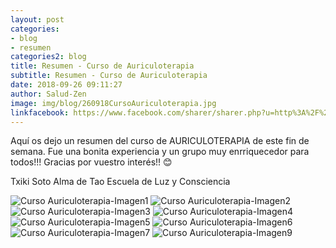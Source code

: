 ```yaml
---
layout: post
categories:
- blog
- resumen
categories2: blog
title: Resumen - Curso de Auriculoterapia
subtitle: Resumen - Curso de Auriculoterapia
date: 2018-09-26 09:11:27
author: Salud-Zen
image: img/blog/260918CursoAuriculoterapia.jpg
linkfacebook: https://www.facebook.com/sharer/sharer.php?u=http%3A%2F%2Fwww.salud-zen.com%2Fblog%2F2018%2F09%2F26%2FCursos-ResumenAuriculoterapia.html&amp;src=sdkpreparse
---
```

Aquí os dejo un resumen del curso de AURICULOTERAPIA de este fin de semana.
Fue una bonita experiencia y un grupo muy enrriquecedor para todos!!!
Gracias por vuestro interés!!
😊

Txiki Soto
Alma de Tao
Escuela de Luz y Consciencia


![Curso Auriculoterapia-Imagen1][img1]
![Curso Auriculoterapia-Imagen2][img2]
![Curso Auriculoterapia-Imagen3][img3]
![Curso Auriculoterapia-Imagen4][img4]
![Curso Auriculoterapia-Imagen5][img5]
![Curso Auriculoterapia-Imagen6][img6]
![Curso Auriculoterapia-Imagen7][img7]
![Curso Auriculoterapia-Imagen9][img9]


[img1]: {{site.url}}{{site.baseurl}}/img/blog/260918CursoAuriculoterapia_1.jpg

[img2]: {{site.url}}{{site.baseurl}}/img/blog/260918CursoAuriculoterapia_2.jpg

[img3]:{{site.url}}{{site.baseurl}}/img/blog/260918CursoAuriculoterapia_3.jpg
[img4]:{{site.url}}{{site.baseurl}}/img/blog/260918CursoAuriculoterapia_4.jpg
[img5]:{{site.url}}{{site.baseurl}}/img/blog/260918CursoAuriculoterapia_5.jpg  
[img6]:{{site.url}}{{site.baseurl}}/img/blog/260918CursoAuriculoterapia_6.jpg
[img7]:{{site.url}}{{site.baseurl}}/img/blog/260918CursoAuriculoterapia_7.jpg

[img9]:{{site.url}}{{site.baseurl}}/img/blog/260918CursoAuriculoterapia_9.jpg
